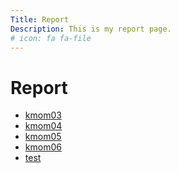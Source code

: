 ```yaml
---
Title: Report
Description: This is my report page.
# icon: fa fa-file
---
```


Report
==========================

* [kmom03](report/kmom03)
* [kmom04](report/kmom04)
* [kmom05](report/kmom05)
* [kmom06](report/kmom06)
* [test](report/test)

